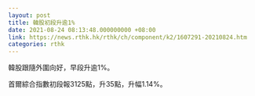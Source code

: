 ```yaml
---
layout: post
title: 韓股初段升逾1%
date: 2021-08-24 08:13:48.000000000 +08:00
link: https://news.rthk.hk/rthk/ch/component/k2/1607291-20210824.htm
categories: rthk
---
```


韓股跟隨外圍向好，早段升逾1%。

首爾綜合指數初段報3125點，升35點，升幅1.14%。
